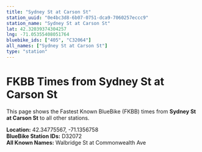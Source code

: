```yaml
---
title: "Sydney St at Carson St"
station_uuid: "0e4bc3d8-6b07-0751-dca9-7060257eccc9"
station_name: "Sydney St at Carson St"
lat: 42.32039374304257
lng: -71.05355408051764
bluebike_ids: ["405", "C32064"]
all_names: ["Sydney St at Carson St"]
type: "station"
---
```


# FKBB Times from Sydney St at Carson St

This page shows the Fastest Known BlueBike (FKBB) times from **Sydney St at Carson St** to all other stations.

**Location:** 42.34775567, -71.1356758  
**BlueBike Station IDs:** D32072  
**All Known Names:** Walbridge St at Commonwealth Ave


